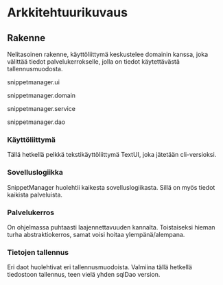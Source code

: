 # Arkkitehtuurikuvaus

## Rakenne

Nelitasoinen rakenne, käyttöliittymä keskustelee domainin kanssa, joka
välittää tiedot palvelukerrokselle, jolla on tiedot käytettävästä
tallennusmuodosta.

snippetmanager.ui

snippetmanager.domain

snippetmanager.service

snippetmanager.dao

### Käyttöliittymä

Tällä hetkellä pelkkä tekstikäyttöliittymä TextUI, joka jätetään cli-versioksi.

### Sovelluslogiikka

SnippetManager huolehtii kaikesta sovelluslogiikasta. Sillä on myös tiedot
kaikista palveluista.

### Palvelukerros

On ohjelmassa puhtaasti laajennettavuuden kannalta. Toistaiseksi hieman turha
abstraktiokerros, samat voisi hoitaa ylempänä/alempana.

### Tietojen tallennus

Eri daot huolehtivat eri tallennusmuodoista. Valmiina tällä hetkellä 
tiedostoon tallennus, teen vielä yhden sqlDao version.
